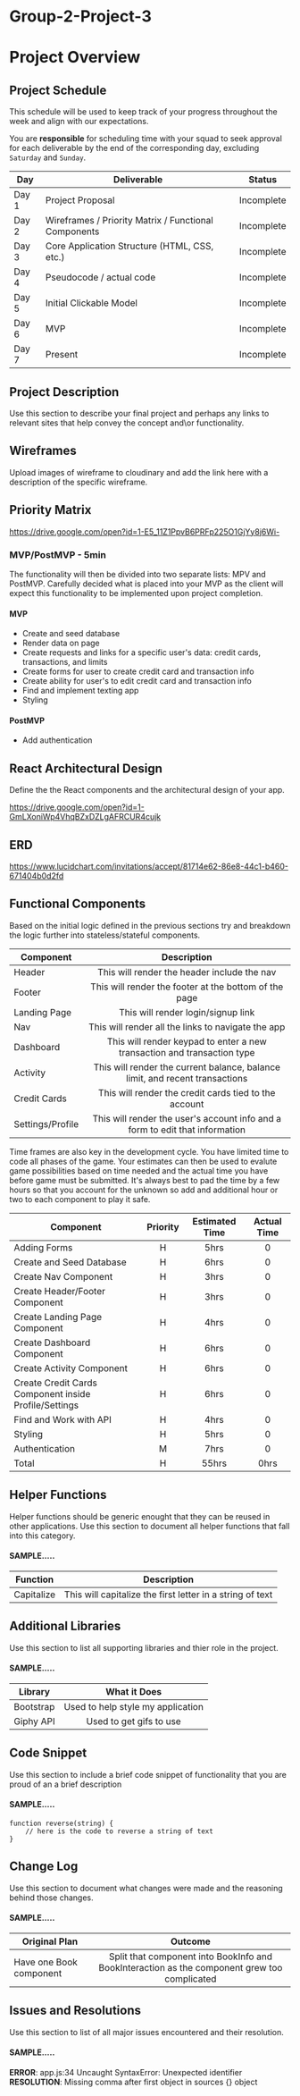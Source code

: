 # Group-2-Project-3

# Project Overview

## Project Schedule

This schedule will be used to keep track of your progress throughout the week and align with our expectations.  

You are **responsible** for scheduling time with your squad to seek approval for each deliverable by the end of the corresponding day, excluding `Saturday` and `Sunday`.

|  Day | Deliverable | Status
|---|---| ---|
|Day 1| Project Proposal | Incomplete
|Day 2| Wireframes / Priority Matrix / Functional Components | Incomplete
|Day 3| Core Application Structure (HTML, CSS, etc.) | Incomplete
|Day 4| Pseudocode / actual code | Incomplete
|Day 5| Initial Clickable Model  | Incomplete
|Day 6| MVP | Incomplete
|Day 7| Present | Incomplete


## Project Description

Use this section to describe your final project and perhaps any links to relevant sites that help convey the concept and\or functionality.

## Wireframes

Upload images of wireframe to cloudinary and add the link here with a description of the specific wireframe.

## Priority Matrix

https://drive.google.com/open?id=1-E5_11Z1PpvB6PRFp225O1GjYy8j6Wi- 

### MVP/PostMVP - 5min

The functionality will then be divided into two separate lists: MPV and PostMVP.  Carefully decided what is placed into your MVP as the client will expect this functionality to be implemented upon project completion.  

#### MVP 

- Create and seed database
- Render data on page
- Create requests and links for a specific user's data: credit cards, transactions, and limits
- Create forms for user to create credit card and transaction info
- Create ability for user's to edit credit card and transaction info
- Find and implement texting app
- Styling

#### PostMVP 

- Add authentication

## React Architectural Design

Define the the React components and the architectural design of your app.

https://drive.google.com/open?id=1-GmLXoniWp4VhqBZxDZLgAFRCUR4cujk

## ERD

https://www.lucidchart.com/invitations/accept/81714e62-86e8-44c1-b460-671404b0d2fd

## Functional Components

Based on the initial logic defined in the previous sections try and breakdown the logic further into stateless/stateful components. 

| Component | Description | 
| --- | :---: |  
| Header | This will render the header include the nav | 
| Footer | This will render the footer at the bottom of the page |
| Landing Page | This will render login/signup link | 
| Nav | This will render all the links to navigate the app | 
| Dashboard | This will render keypad to enter a new transaction and transaction type | 
| Activity | This will render the current balance, balance limit, and recent transactions | 
| Credit Cards | This will render the credit cards tied to the account | 
| Settings/Profile | This will render the user's account info and a form to edit that information | 

Time frames are also key in the development cycle.  You have limited time to code all phases of the game.  Your estimates can then be used to evalute game possibilities based on time needed and the actual time you have before game must be submitted. It's always best to pad the time by a few hours so that you account for the unknown so add and additional hour or two to each component to play it safe.

| Component | Priority | Estimated Time | Actual Time |
| --- | :---: |  :---: | :---: |
| Adding Forms | H | 5hrs| 0 |
| Create and Seed Database | H | 6hrs| 0 |
| Create Nav Component | H | 3hrs| 0 |
| Create Header/Footer Component | H | 3hrs| 0 |
| Create Landing Page Component | H | 4hrs| 0 |
| Create Dashboard Component | H | 6hrs| 0 |
| Create Activity Component | H | 6hrs| 0 |
| Create Credit Cards Component inside Profile/Settings | H | 6hrs| 0 |
| Find and Work with API | H | 4hrs| 0 |
| Styling | H | 5hrs| 0 |
| Authentication | M | 7hrs| 0 |
| Total | H | 55hrs| 0hrs | 

## Helper Functions
Helper functions should be generic enought that they can be reused in other applications. Use this section to document all helper functions that fall into this category.

#### SAMPLE.....
| Function | Description | 
| --- | :---: |  
| Capitalize | This will capitalize the first letter in a string of text | 

## Additional Libraries
 Use this section to list all supporting libraries and thier role in the project. 
 
 #### SAMPLE.....
| Library | What it Does | 
| --- | :---: |  
| Bootstrap | Used to help style my application | 
| Giphy API | Used to get gifs to use | 


## Code Snippet

Use this section to include a brief code snippet of functionality that you are proud of an a brief description  

#### SAMPLE.....
```
function reverse(string) {
	// here is the code to reverse a string of text
}
```

## Change Log
 Use this section to document what changes were made and the reasoning behind those changes.  

#### SAMPLE.....
| Original Plan | Outcome | 
| --- | :---: |  
| Have one Book component | Split that component into BookInfo and BookInteraction as the component grew too complicated | 

## Issues and Resolutions
 Use this section to list of all major issues encountered and their resolution.

#### SAMPLE.....
**ERROR**: app.js:34 Uncaught SyntaxError: Unexpected identifier                                
**RESOLUTION**: Missing comma after first object in sources {} object
